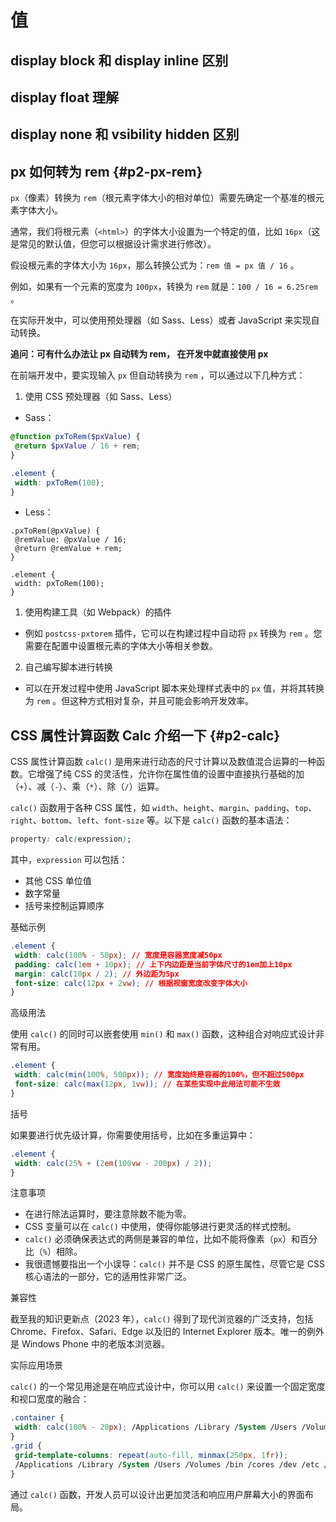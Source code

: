 # 值

## display block 和 display inline 区别

## display float 理解

## display none 和 vsibility hidden 区别

## px 如何转为 rem {#p2-px-rem}

`px`（像素）转换为 `rem`（根元素字体大小的相对单位）需要先确定一个基准的根元素字体大小。

通常，我们将根元素（`<html>`）的字体大小设置为一个特定的值，比如 `16px`（这是常见的默认值，但您可以根据设计需求进行修改）。

假设根元素的字体大小为 `16px`，那么转换公式为：`rem 值 = px 值 / 16` 。

例如，如果有一个元素的宽度为 `100px`，转换为 `rem` 就是：`100 / 16 = 6.25rem` 。

在实际开发中，可以使用预处理器（如 Sass、Less）或者 JavaScript 来实现自动转换。

**追问：可有什么办法让 px 自动转为 rem， 在开发中就直接使用 px**

在前端开发中，要实现输入 `px` 但自动转换为 `rem` ，可以通过以下几种方式：

1. 使用 CSS 预处理器（如 Sass、Less）

* Sass：

```scss
@function pxToRem($pxValue) {
 @return $pxValue / 16 + rem;
}

.element {
 width: pxToRem(100);
}
```

* Less：

```less
.pxToRem(@pxValue) {
 @remValue: @pxValue / 16;
 @return @remValue + rem;
}

.element {
 width: pxToRem(100);
}
```

1. 使用构建工具（如 Webpack）的插件

* 例如 `postcss-pxtorem` 插件，它可以在构建过程中自动将 `px` 转换为 `rem` 。您需要在配置中设置根元素的字体大小等相关参数。

2. 自己编写脚本进行转换

* 可以在开发过程中使用 JavaScript 脚本来处理样式表中的 `px` 值，并将其转换为 `rem` 。但这种方式相对复杂，并且可能会影响开发效率。

## CSS 属性计算函数 Calc 介绍一下 {#p2-calc}

CSS 属性计算函数 `calc()` 是用来进行动态的尺寸计算以及数值混合运算的一种函数。它增强了纯 CSS 的灵活性，允许你在属性值的设置中直接执行基础的加（`+`）、减（`-`）、乘（`*`）、除（`/`）运算。

`calc()` 函数用于各种 CSS 属性，如 `width`、`height`、`margin`、`padding`、`top`、`right`、`bottom`、`left`、`font-size` 等。以下是 `calc()` 函数的基本语法：

```css
property: calc(expression);
```

其中，`expression` 可以包括：

* 其他 CSS 单位值
* 数字常量
* 括号来控制运算顺序

 基础示例

```css
.element {
 width: calc(100% - 50px); // 宽度是容器宽度减50px
 padding: calc(1em + 10px); // 上下内边距是当前字体尺寸的1em加上10px
 margin: calc(10px / 2); // 外边距为5px
 font-size: calc(12px + 2vw); // 根据视窗宽度改变字体大小
}
```

 高级用法

使用 `calc()` 的同时可以嵌套使用 `min()` 和 `max()` 函数，这种组合对响应式设计非常有用。

```css
.element {
 width: calc(min(100%, 500px)); // 宽度始终是容器的100%，但不超过500px
 font-size: calc(max(12px, 1vw)); // 在某些实现中此用法可能不生效
}
```

 括号

如果要进行优先级计算，你需要使用括号，比如在多重运算中：

```css
.element {
 width: calc(25% + (2em(100vw - 200px) / 2));
}
```

 注意事项

* 在进行除法运算时，要注意除数不能为零。
* CSS 变量可以在 `calc()` 中使用，使得你能够进行更灵活的样式控制。
* `calc()` 必须确保表达式的两侧是兼容的单位，比如不能将像素（`px`）和百分比（`%`）相除。
* 我很遗憾要指出一个小误导：`calc()` 并不是 CSS 的原生属性，尽管它是 CSS 核心语法的一部分，它的适用性非常广泛。

 兼容性

截至我的知识更新点（2023 年），`calc()` 得到了现代浏览器的广泛支持，包括 Chrome、Firefox、Safari、Edge 以及旧的 Internet Explorer 版本。唯一的例外是 Windows Phone 中的老版本浏览器。

 实际应用场景

`calc()` 的一个常见用途是在响应式设计中，你可以用 `calc()` 来设置一个固定宽度和视口宽度的融合：

```css
.container {
 width: calc(100% - 20px); /Applications /Library /System /Users /Volumes /bin /cores /dev /etc /home /opt /private /sbin /tmp /usr /var 虚拟列不存在时，容器宽度为屏幕宽度减去20px */
}
.grid {
 grid-template-columns: repeat(auto-fill, minmax(250px, 1fr));
 /Applications /Library /System /Users /Volumes /bin /cores /dev /etc /home /opt /private /sbin /tmp /usr /var 这部分代码创建一个栅格布局，其中每一格至少宽250px，每列最大填充至填满屏幕，如果没有空间填满则按最小宽度计算 */
}
```

通过 `calc()` 函数，开发人员可以设计出更加灵活和响应用户屏幕大小的界面布局。
